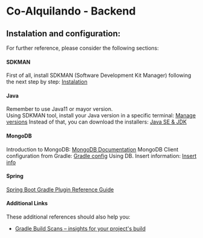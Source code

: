 # Co-Alquilando - Backend

## Instalation and configuration:
For further reference, please consider the following sections:

#### SDKMAN

First of all, install SDKMAN (Software Development Kit Manager) 
following the next step by step: [Instalation](https://sdkman.io/install)

#### Java

Remember to use Java11 or mayor version.  
Using SDKMAN tool, install your Java version in a specific terminal: 
[Manage versions](https://sdkman.io/usage)
Instead of that, you can download the installers: [Java SE & JDK](https://www.oracle.com/java/technologies/javase-jdk11-downloads.html)

#### MongoDB

Introduction to  MongoDB:
[MongoDB Documentation](https://docs.mongodb.com/manual/introduction/)
MongoDB Client configuration from Gradle:
[Gradle config](https://mongodb.github.io/mongo-java-driver/4.0/driver/getting-started/installation/)
Using DB. Insert information:
[Insert info](https://docs.mongodb.com/guides/server/insert/)


#### Spring 


[Spring Boot Gradle Plugin Reference Guide](https://docs.spring.io/spring-boot/docs/2.2.6.RELEASE/gradle-plugin/reference/html/)

#### Additional Links
These additional references should also help you:

* [Gradle Build Scans – insights for your project's build](https://scans.gradle.com#gradle)

